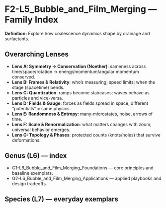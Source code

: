 # F2-L5_Bubble_and_Film_Merging — Family Index
**Definition:** Explore how coalescence dynamics shape by drainage and surfactants.

## Overarching Lenses

- **Lens A: Symmetry -> Conservation (Noether)**: sameness across time/space/rotation → energy/momentum/angular momentum conserved.
- **Lens B: Frames & Relativity**: who’s measuring; speed limits; when the stage (spacetime) bends.
- **Lens C: Quantization**: ramps become staircases; waves behave as particles and vice-versa.
- **Lens D: Fields & Gauge**: forces as fields spread in space; different “potentials” = same physics.
- **Lens E: Randomness & Entropy**: many-microstates, noise, arrows of time.
- **Lens F: Scale & Renormalization**: what matters changes with zoom; universal behavior emerges.
- **Lens G: Topology & Phases**: protected counts (knots/holes) that survive deformations.

## Genus (L6) — index
- G1-L6_Bubble_and_Film_Merging_Foundations — core principles and baseline exemplars.
- G2-L6_Bubble_and_Film_Merging_Applications — applied playbooks and design tradeoffs.

## Species (L7) — everyday exemplars
